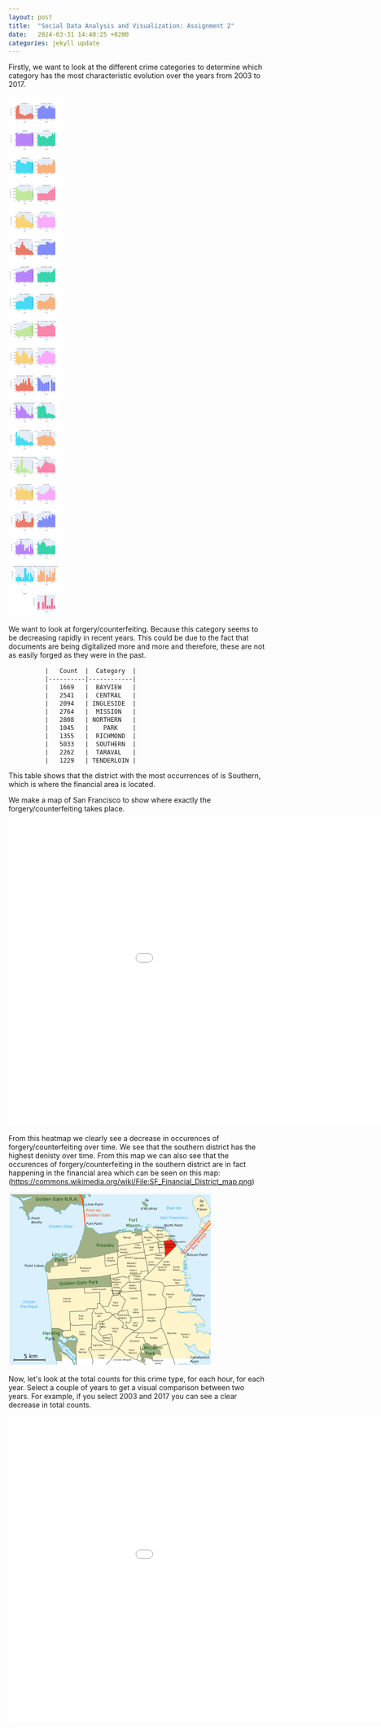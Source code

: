 ```yaml
---
layout: post
title:  "Social Data Analysis and Visualization: Assignment 2"
date:   2024-03-31 14:40:25 +0200
categories: jekyll update
---
```

Firstly, we want to look at the different crime categories to determine which category has the most characteristic evolution over the years from 2003 to 2017.

![Placeholder Screenshot](/assets/images/newplot.png)


We want to look at forgery/counterfeiting. Because this category seems to be decreasing rapidly in recent years. This could be due to the fact that documents are being digitalized more and more and therefore, these are not as easily forged as they were in the past.

              |   Count  |  Category  |
              |----------|------------|
              |   1669   |  BAYVIEW   |
              |   2541   |  CENTRAL   |
              |   2094   | INGLESIDE  |
              |   2764   |  MISSION   |
              |   2808   | NORTHERN   |
              |   1045   |    PARK    |
              |   1355   |  RICHMOND  |
              |   5033   |  SOUTHERN  |
              |   2262   |  TARAVAL   |
              |   1229   | TENDERLOIN |
This table shows that the district with the most occurrences of is Southern, which is where the financial area is located.

We make a map of San Francisco to show where exactly the forgery/counterfeiting takes place.

<embed 
       type="text/html" 
       src="/assets/html/heatmap.html"
       width="1100"
       height="600"
       >

From this heatmap we clearly see a decrease in occurences of forgery/counterfeiting over time. We see that the southern district has the highest denisty over time. From this map we can also see that the occurences of forgery/counterfeiting in the southern district are in fact happening in the financial area which can be seen on this map: (https://commons.wikimedia.org/wiki/File:SF_Financial_District_map.png)

![Heatmap of San Fransisco Financial Districs](/assets/images/SF_Financial_District_map.png)


Now, let's look at the total counts for this crime type, for each hour, for each year. Select a couple of years to get a visual comparison between two years. For example, if you select 2003 and 2017 you can see a clear decrease in total counts. 

<embed 
       type="text/html" 
       src="/assets/html/forgery_rt.html"
       width="1100"
       height="600"
       >


